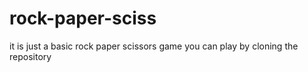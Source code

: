 # rock-paper-sciss
it is just a basic rock paper scissors game you can play by cloning the repository 
